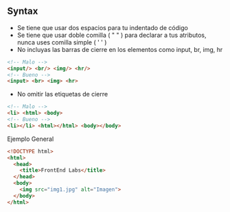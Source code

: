 Syntax
-------------

- Se tiene que usar dos espacios para tu indentado de código
- Se tiene que usar doble comilla ( " " ) para declarar a tus atributos, nunca uses comilla simple ( ' ' )
- No incluyas las barras de cierre en los elementos como input, br, img, hr
```html 
<!-- Malo -->
<input/> <br/> <img/> <hr/>
<!-- Bueno -->
<input> <br> <img> <hr> 
```
- No omitir las etiquetas de cierre
```html
<!-- Malo -->
<li> <html> <body>
<!-- Bueno -->
<li></li> <html></html> <body></body>
```
Ejemplo General
```html
<!DOCTYPE html>
<html>
  <head>
    <title>FrontEnd Labs</title>
  </head>
  <body>
    <img src="img1.jpg" alt="Imagen">
  </body>
</html>
```